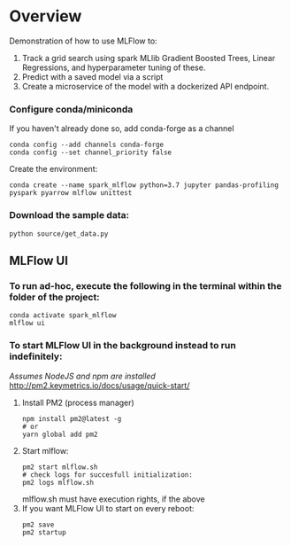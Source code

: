 # Overview #

Demonstration of how to use MLFlow to:
1. Track a grid search using spark MLlib Gradient Boosted Trees, Linear Regressions, and hyperparameter tuning of these.
2. Predict with a saved model via a script
3. Create a microservice of the model with a dockerized API endpoint.

### Configure conda/miniconda ###

If you haven't already done so, add conda-forge as a channel
```
conda config --add channels conda-forge
conda config --set channel_priority false
```
Create the environment:
```
conda create --name spark_mlflow python=3.7 jupyter pandas-profiling pyspark pyarrow mlflow unittest
```

### Download the sample data: ###

```
python source/get_data.py 
```
## MLFlow UI ###

### To run ad-hoc, execute the following in the terminal within the folder of the project: ###
```
conda activate spark_mlflow
mlflow ui
```
### To start MLFlow UI in the background instead to run indefinitely: ###
_Assumes NodeJS and npm are installed_
http://pm2.keymetrics.io/docs/usage/quick-start/

1. Install PM2 (process manager)
    ```
    npm install pm2@latest -g
    # or 
    yarn global add pm2
    ```
2. Start mlflow:
    ```
    pm2 start mlflow.sh
    # check logs for succesfull initialization:
    pm2 logs mlflow.sh
    ```
    mlflow.sh must have execution rights, if the above 
3. If you want MLFlow UI to start on every reboot:
    ```
    pm2 save
    pm2 startup
    ```